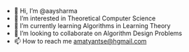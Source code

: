 - 👋 Hi, I’m @aaysharma
- 👀 I’m interested in Theoretical Computer Science 
- 🌱 I’m currently learning Algorithms in Learning Theory
- 💞️ I’m looking to collaborate on Algorithm Design Problems
- 📫 How to reach me amatyantse@hgmail.com

<!---
aaysharma/aaysharma is a ✨ special ✨ repository because its `README.md` (this file) appears on your GitHub profile.
You can click the Preview link to take a look at your changes.
--->
